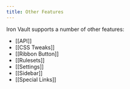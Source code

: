 ```yaml
---
title: Other Features
---
```

Iron Vault supports a number of other features:

* [[API]]
* [[CSS Tweaks]]
* [[Ribbon Button]]
* [[Rulesets]]
* [[Settings]]
* [[Sidebar]]
* [[Special Links]]
